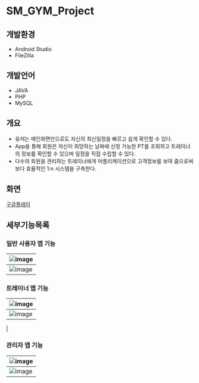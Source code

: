 # SM_GYM_Project

## 개발환경
- Android Studio
- FileZilla

## 개발언어
- JAVA
- PHP
- MySQL

## 개요
 - 유저는 메인화면만으로도 자신의 최신일정을 빠르고 쉽게 확인할 수 있다.
 - App을 통해 회원은 자신이 희망하는 날짜에 신청 가능한 PT를 조회하고 
   트레이너의 정보를 확인할 수 있으며 일정을 직접 수립할 수 있다.
 - 다수의 회원을 관리하는 트레이너에게 어플리케이션으로 고객정보를 보여 줌으로써 
   보다 효율적인 1:n 시스템을 구축한다.

## 화면
[구글플레이](https://play.google.com/store/apps/details?id=com.fossil.hdh.smgproject)



## 세부기능목록

### 일반 사용자 앱 기능
|<center> ![image](https://user-images.githubusercontent.com/24868606/51368657-bece8b80-1b33-11e9-821a-5c93bfb51e8e.png) </center> |
|-|
|![image](https://user-images.githubusercontent.com/24868606/51368681-d279f200-1b33-11e9-835d-020754f5b606.png)|



### 트레이너 앱 기능

|<center> ![image](https://user-images.githubusercontent.com/24868606/51368695-e0c80e00-1b33-11e9-83be-f34632bcc0cf.png) </center> |
|-|
|![image](https://user-images.githubusercontent.com/24868606/51368726-f2111a80-1b33-11e9-940d-91816c30fbfa.png)
|



### 관리자 앱 기능

|<center> ![image](https://user-images.githubusercontent.com/24868606/51368736-fa695580-1b33-11e9-923e-12a3643e129a.png) </center> |
|-|
|![image](https://user-images.githubusercontent.com/24868606/51368745-01906380-1b34-11e9-9e70-71bfa9d23a27.png)|
